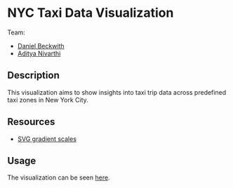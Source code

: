 NYC Taxi Data Visualization
===================================

Team:
* [Daniel Beckwith](https://github.com/dbeckwith)
* [Aditya Nivarthi](https://github.com/SIZMW)

## Description
This visualization aims to show insights into taxi trip data across predefined taxi zones in New York City.

## Resources
* [SVG gradient scales](http://www.visualcinnamon.com/2016/05/smooth-color-legend-d3-svg-gradient.html)

## Usage
The visualization can be seen [here](https://sizmw.github.io/nyc-taxi-vis/).
